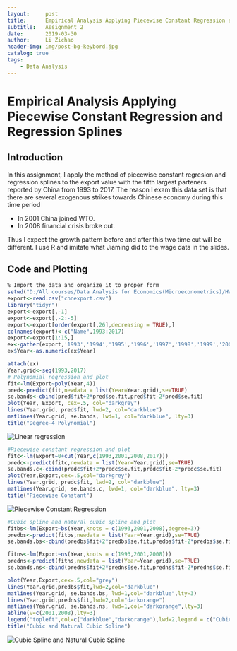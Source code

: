 ```yaml
---
layout:     post
title:      Empirical Analysis Applying Piecewise Constant Regression and Regression Splines
subtitle:   Assignment 2
date:       2019-03-30
author:     Li Zichao
header-img: img/post-bg-keybord.jpg
catalog: true
tags:
    - Data Analysis
---
```

# Empirical Analysis Applying Piecewise Constant Regression and Regression Splines

## Introduction

In this assignment, I apply the method of piecewise constant regresion and regression splines to the export value with the fifth largest
parteners reported by China from 1993 to 2017. The reason I exam this data set is that there are several exogenous strikes towards Chinese 
economy during this time period
  - In 2001 China joined WTO.
  - In 2008 financial crisis broke out.
  
Thus I expect the growth pattern before and after this two time cut will be different. I use R and imitate what Jiaming did to the wage 
data in the slides.

## Code and Plotting

``` r
% Import the data and organize it to proper form
setwd("D:/All courses/Data Analysis for Economics(Microeconometrics)/HW2")
export<-read.csv("chnexport.csv")
library("tidyr")
export<-export[,-1]
export<-export[,-2:-5]
export<-export[order(export[,26],decreasing = TRUE),]
colnames(export)<-c("Name",1993:2017)
export<-export[1:15,]
ex<-gather(export,'1993','1994','1995','1996','1997','1998','1999','2000','2001','2002','2003','2004','2005','2006','2007','2008','2009','2010','2011','2012','2013','2014','2015','2016',key="Year",value="Export")
ex$Year<-as.numeric(ex$Year)

attach(ex)
Year.grid<-seq(1993,2017)
# Polynomial regression and plot
fit<-lm(Export~poly(Year,4))
pred<-predict(fit,newdata = list(Year=Year.grid),se=TRUE)
se.bands<-cbind(pred$fit+2*pred$se.fit,pred$fit-2*pred$se.fit)
plot(Year, Export, cex=.5, col="darkgrey") 
lines(Year.grid, pred$fit, lwd=2, col="darkblue") 
matlines(Year.grid, se.bands, lwd=1, col="darkblue", lty=3)
title("Degree-4 Polynomial")
```
![Linear regression](https://github.com/Lzc563236/Lzc563236.github.io/blob/master/img/lmc.png)

```r
#Piecewise constant regression and plot
fitc<-lm(Export~0+cut(Year,c(1993,2001,2008,2017)))
predc<-predict(fitc,newdata = list(Year=Year.grid),se=TRUE)
se.bands.c<-cbind(predc$fit+2*predc$se.fit,predc$fit-2*predc$se.fit)
plot(Year,Export,cex=.5,col="darkgrey")
lines(Year.grid, predc$fit, lwd=2, col="darkblue")
matlines(Year.grid, se.bands.c, lwd=1, col="darkblue", lty=3)
title("Piecewise Constant")
```
![Piecewise Constant Regression](https://github.com/Lzc563236/Lzc563236.github.io/blob/master/img/lmc.png)

```r
#Cubic spline and natural cubic spline and plot
fitbs<-lm(Export~bs(Year,knots = c(1993,2001,2008),degree=3))
predbs<-predict(fitbs,newdata = list(Year=Year.grid),se=TRUE)
se.bands.bs<-cbind(predbs$fit+2*predbs$se.fit,predbs$fit-2*predbs$se.fit)

fitns<-lm(Export~ns(Year,knots = c(1993,2001,2008)))
predns<-predict(fitns,newdata = list(Year=Year.grid),se=TRUE)
se.bands.ns<-cbind(predns$fit+2*predns$se.fit,predns$fit-2*predns$se.fit)

plot(Year,Export,cex=.5,col="grey")
lines(Year.grid,predbs$fit,lwd=2,col="darkblue")
matlines(Year.grid, se.bands.bs, lwd=1,col="darkblue",lty=3)
lines(Year.grid,predns$fit,lwd=2,col="darkorange")
matlines(Year.grid, se.bands.ns, lwd=1,col="darkorange",lty=3)
abline(v=c(2001,2008),lty=3)
legend("topleft",col=c("darkblue","darkorange"),lwd=2,legend = c("Cubic spline","Natural Cubic spline"),bty="n")
title("Cubic and Natural Cubic Spline")
```
![Cubic Spline and Natural Cubic Spline](https://github.com/Lzc563236/Lzc563236.github.io/blob/master/img/lmbsns.png)
